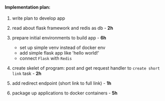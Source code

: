 #### Implementation plan:

1. write plan to develop app

1. read about flask framework and redis as db - **2h**

1. prepare initial environments to build app - **6h**
    - set up simple venv instead of docker env
    - add simple flask app like 'hello world!'
    - connect `Flask` with `Redis`

1. create skelet of program: post and get request handler to `create short link` task - **2h**

1. add redirect endpoint (short link to full link) - **1h**

1. package up applications to docker containers - **5h**

